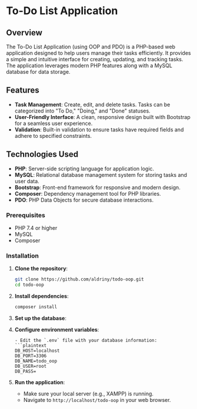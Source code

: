 # To-Do List Application

## Overview

The To-Do List Application (using OOP and PDO) is a PHP-based web application designed to help users manage their tasks efficiently. It provides a simple and intuitive interface for creating, updating, and tracking tasks. The application leverages modern PHP features along with a MySQL database for data storage.

## Features

- **Task Management**: Create, edit, and delete tasks. Tasks can be categorized into "To Do," "Doing," and "Done" statuses.
- **User-Friendly Interface**: A clean, responsive design built with Bootstrap for a seamless user experience.
- **Validation**: Built-in validation to ensure tasks have required fields and adhere to specified constraints.

## Technologies Used

- **PHP**: Server-side scripting language for application logic.
- **MySQL**: Relational database management system for storing tasks and user data.
- **Bootstrap**: Front-end framework for responsive and modern design.
- **Composer**: Dependency management tool for PHP libraries.
- **PDO**: PHP Data Objects for secure database interactions.

### Prerequisites

- PHP 7.4 or higher
- MySQL
- Composer

### Installation

1. **Clone the repository**:
    ```sh
    git clone https://github.com/aldriny/todo-oop.git
    cd todo-oop
    ```

2. **Install dependencies**:
    ```sh
    composer install
    ```

3. **Set up the database**:

4. **Configure environment variables**:

    ```
    - Edit the `.env` file with your database information:
    ```plaintext
    DB_HOST=localhost
    DB_PORT=3306
    DB_NAME=todo_oop
    DB_USER=root
    DB_PASS=
    ```

5. **Run the application**:
    - Make sure your local server (e.g., XAMPP) is running.
    - Navigate to `http://localhost/todo-oop` in your web browser.
